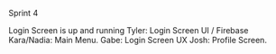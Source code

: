Sprint 4

Login Screen is up and running
Tyler: Login Screen UI / Firebase
Kara/Nadia: Main Menu.
Gabe: Login Screen UX
Josh: Profile Screen.
